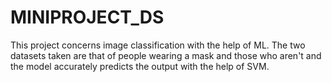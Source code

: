 # MINIPROJECT_DS
This project concerns image classification with the help of ML. The two datasets taken are that of people wearing a mask and those who aren't and the model accurately predicts the output with the help of SVM.
